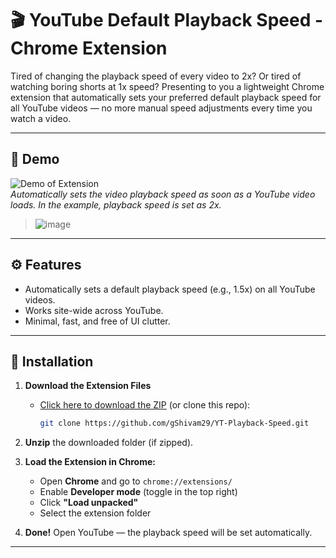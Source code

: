 # 🎬 YouTube Default Playback Speed - Chrome Extension

Tired of changing the playback speed of every video to 2x? Or tired of watching boring shorts at 1x speed? Presenting to you a lightweight Chrome extension that automatically sets your preferred default playback speed for all YouTube videos — no more manual speed adjustments every time you watch a video.

---

## 📸 Demo

![Demo of Extension](demo/demo.gif)  
*Automatically sets the video playback speed as soon as a YouTube video loads. In the example, playback speed is set as 2x.*

> ![image](https://github.com/user-attachments/assets/93e27964-31d3-4ae3-a2e6-d1f5db25de86)


---

## ⚙️ Features

- Automatically sets a default playback speed (e.g., 1.5x) on all YouTube videos.
- Works site-wide across YouTube.
- Minimal, fast, and free of UI clutter.

---

## 🚀 Installation

1. **Download the Extension Files**
   - [Click here to download the ZIP](https://github.com/gShivam29/YT-Playback-Speed/archive/refs/heads/main.zip) (or clone this repo):
     ```bash
     git clone https://github.com/gShivam29/YT-Playback-Speed.git
     ```

2. **Unzip** the downloaded folder (if zipped).

3. **Load the Extension in Chrome:**
   - Open **Chrome** and go to `chrome://extensions/`
   - Enable **Developer mode** (toggle in the top right)
   - Click **"Load unpacked"**
   - Select the extension folder

4. **Done!** Open YouTube — the playback speed will be set automatically.

---
